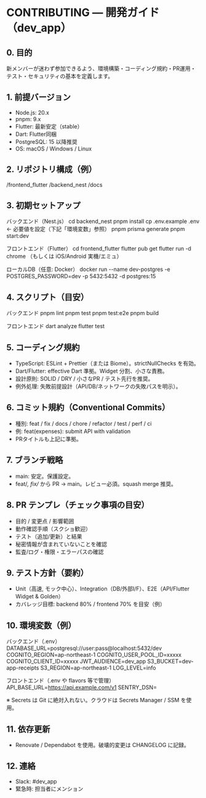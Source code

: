 # CONTRIBUTING — 開発ガイド（dev_app）

## 0. 目的
新メンバーが迷わず参加できるよう、環境構築・コーディング規約・PR運用・テスト・セキュリティの基本を定義します。

## 1. 前提バージョン
- Node.js: 20.x
- pnpm: 9.x
- Flutter: 最新安定（stable）
- Dart: Flutter同梱
- PostgreSQL: 15 以降推奨
- OS: macOS / Windows / Linux

## 2. リポジトリ構成（例）
/frontend_flutter
/backend_nest
/docs

## 3. 初期セットアップ
バックエンド（Nest.js）
    cd backend_nest
    pnpm install
    cp .env.example .env    ← 必要値を設定（下記「環境変数」参照）
    pnpm prisma generate
    pnpm start:dev

フロントエンド（Flutter）
    cd frontend_flutter
    flutter pub get
    flutter run -d chrome   （もしくは iOS/Android 実機/エミュ）

ローカルDB（任意: Docker）
    docker run --name dev-postgres -e POSTGRES_PASSWORD=dev -p 5432:5432 -d postgres:15

## 4. スクリプト（目安）
バックエンド
    pnpm lint
    pnpm test
    pnpm test:e2e
    pnpm build

フロントエンド
    dart analyze
    flutter test

## 5. コーディング規約
- TypeScript: ESLint + Prettier（または Biome）。strictNullChecks を有効。
- Dart/Flutter: effective Dart 準拠。Widget 分割、小さな責務。
- 設計原則: SOLID / DRY / 小さなPR / テスト先行を推奨。
- 例外処理: 失敗前提設計（API/DB/ネットワークの失敗パスを明示）。

## 6. コミット規約（Conventional Commits）
- 種別: feat / fix / docs / chore / refactor / test / perf / ci
- 例: feat(expenses): submit API with validation
- PRタイトルも上記に準拠。

## 7. ブランチ戦略
- main: 安定。保護設定。
- feat/*, fix/* から PR → main。レビュー必須。squash merge 推奨。

## 8. PR テンプレ（チェック事項の目安）
- 目的 / 変更点 / 影響範囲
- 動作確認手順（スクショ歓迎）
- テスト（追加/更新）と結果
- 秘密情報が含まれていないことを確認
- 監査/ログ・権限・エラーパスの確認

## 9. テスト方針（要約）
- Unit（高速, モック中心）、Integration（DB/外部I/F）、E2E（API/Flutter Widget & Golden）
- カバレッジ目標: backend 80% / frontend 70% を目安（例）

## 10. 環境変数（例）
バックエンド（.env）
    DATABASE_URL=postgresql://user:pass@localhost:5432/dev
    COGNITO_REGION=ap-northeast-1
    COGNITO_USER_POOL_ID=xxxxx
    COGNITO_CLIENT_ID=xxxxx
    JWT_AUDIENCE=dev_app
    S3_BUCKET=dev-app-receipts
    S3_REGION=ap-northeast-1
    LOG_LEVEL=info

フロントエンド（.env や flavors 等で管理）
    API_BASE_URL=https://api.example.com/v1
    SENTRY_DSN=

※ Secrets は Git に絶対入れない。クラウドは Secrets Manager / SSM を使用。

## 11. 依存更新
- Renovate / Dependabot を使用。破壊的変更は CHANGELOG に記録。

## 12. 連絡
- Slack: #dev_app
- 緊急時: 担当者にメンション
